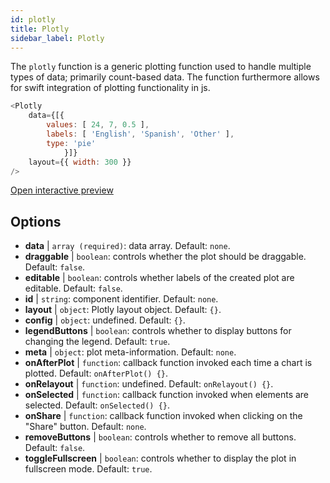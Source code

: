 ```yaml
---
id: plotly 
title: Plotly
sidebar_label: Plotly
---
```


The `plotly` function is a generic plotting function used to handle multiple types of data; primarily count-based data. The function furthermore allows for swift integration of plotting functionality in js.

``` js
<Plotly
    data={[{
        values: [ 24, 7, 0.5 ],
        labels: [ 'English', 'Spanish', 'Other' ],
        type: 'pie'
            }]}
    layout={{ width: 300 }}
/>
```

[Open interactive preview](https://isle.heinz.cmu.edu/components/plotly)

## Options

* __data__ | `array (required)`: data array. Default: `none`.
* __draggable__ | `boolean`: controls whether the plot should be draggable. Default: `false`.
* __editable__ | `boolean`: controls whether labels of the created plot are editable. Default: `false`.
* __id__ | `string`: component identifier. Default: `none`.
* __layout__ | `object`: Plotly layout object. Default: `{}`.
* __config__ | `object`: undefined. Default: `{}`.
* __legendButtons__ | `boolean`: controls whether to display buttons for changing the legend. Default: `true`.
* __meta__ | `object`: plot meta-information. Default: `none`.
* __onAfterPlot__ | `function`: callback function invoked each time a chart is plotted. Default: `onAfterPlot() {}`.
* __onRelayout__ | `function`: undefined. Default: `onRelayout() {}`.
* __onSelected__ | `function`: callback function invoked when elements are selected. Default: `onSelected() {}`.
* __onShare__ | `function`: callback function invoked when clicking on the "Share" button. Default: `none`.
* __removeButtons__ | `boolean`: controls whether to remove all buttons. Default: `false`.
* __toggleFullscreen__ | `boolean`: controls whether to display the plot in fullscreen mode. Default: `true`.
